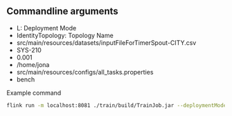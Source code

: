 
## Commandline arguments

* L: Deployment Mode
* IdentityTopology: Topology Name
* src/main/resources/datasets/inputFileForTimerSpout-CITY.csv
* SYS-210
* 0.001
* /home/jona
* src/main/resources/configs/all_tasks.properties
* bench

Example command
```bash
flink run -m localhost:8081 ./train/build/TrainJob.jar --deploymentMode L --topoName IdentityTopology --input ./train/src/main/resources/datasets/inputFileForTimerSpout-CITY.csv --experiRunId SYS-210 --scalingFactor 0.001 --outputDir /home/jona --taskProp ./train/src/main/resources/configs/all_tasks.properties --taskName bench
